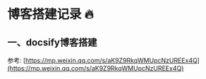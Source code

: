 # 博客搭建记录 🔥
## 一、docsify博客搭建 
参考: [https://mp.weixin.qq.com/s/aK9Z9RkqWMUpcNzUREEx4Q](https://mp.weixin.qq.com/s/aK9Z9RkqWMUpcNzUREEx4Q)